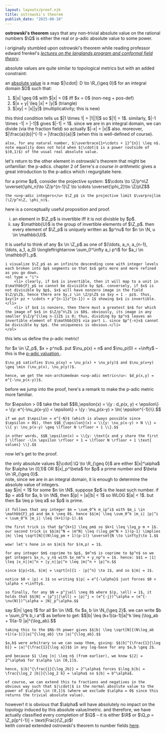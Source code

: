 ```yaml
---
layout: layouts/proof.njk
title: ostrowski's theorem
publish_date: "2025-08-18"
---
```


<b>ostrowski's theorem</b> says that any non-trivial absolute value on the rational numbers $\Q$ is either the real or p-adic absolute value to some power.

<div class = "subthm-box" type = "background">
    i originally stumbled upon ostrowski's theorem while reading professor edward frenkel's <a href = "/assets/proof notes/frenkel langlands.pdf" target = "_blank"> <i><u>lectures on the langlands program and conformal field theory</i></u></a>.
</div>

absolute values are quite similar to topological metrics but with an added constraint:

<div class="subthm-box" type = "def" name = "absolute value">
    an <u>absolute value</u> is a map $|\cdot|: D \to \R_{\geq 0}$ for an integral domain $D$ such that:
    <ol>
        <li> $|x| \geq 0$ with $|x| = 0$ iff $x = 0$ (non-neg + pos-def) </li>
        <li> $|x + y| \leq |x| + |y|$ (triangle) </li>
        <li> $|xy| = |x||y|$ (multiplicativity; this is new) </li>
    </ol>
</div>

<div class="subthm-box" type = "rmk">
    this third condition tells us $|1 \times 1| = |1||1|$ so $|1| = 1$. similarly, $|-1 \times -1| = |-1|$ gives $|-1| = 1$. since we are in an integral domain, we can divide (via the fraction field) so actually $|-x| = |x|$ also. moreover, $|\frac{a}{b}|^{-1} = |\frac{b}{a}|$ (when this is well-defined of course).

    also, for any natural number, $|\overbrace{1+\cdots + 1}^{n}| \leq n$. note equality does not hold when $|\cdot|$ is a power (outside of $(0,1)$) of the usual real absolute value.

</div>

let's return to the other element in ostrowski's theorem that might be unfamiliar: the p-adics. chapter 2 of Serre's <i> a course in arithmetic </i> gives a great introduction to the p-adics which i regurgitate here.

<div class="subthm-box" type = "def" name = "p-adic integers">
    for a prime $p$, consider the projective system: $$\cdots \to \Z/p^n\Z \overset{\phi_n}\to \Z/p^{n-1}\Z \to \cdots \overset{\phi_2}\to \Z/p\Z$$

    the <u>p-adic integers</u> $\Z_p$ is the projective limit $\varprojlim (\Z/p^n\Z, \phi_n)$.
</div>

here is a conceptually useful proposition and proof.

<div class = "subthm-box" type = "prop">
    <ol type = "i">
        <li> an element in $\Z_p$ is invertible iff it is not divisble by $p$. </li>
        <li> say $\mathbb{U}$ is the group of invertible elements of $\Z_p$. then every element of $\Z_p$ is uniquely written as $p^nu$ for $n \in \N, u \in \mathbb{U}$. </li>
    </ol>
</div>

<div class = "subthm-box" type = "proof">
    it is useful to think of any $x \in \Z_p$ as one of $(\ldots, a_n, a_{n-1}, \ldots, a_1, a_0) \longleftrightarrow \sum_0^\infty a_i p^i$ for $a_i \in \mathbb{F}_p$.
    
    i visualize $\Z_p$ as an infinite descending cone with integer levels each broken into $p$ segments so that $x$ gets more and more refined as you go down.
    <ol type = "i">
        <li> clearly, if $x$ is invertible, then it will map to a unit in $\mathbb{F}_p$ so cannot be divisible by $p$. conversely, if $x$ is not divisible by $p$, $x$ will have nonzero image in the field $\Z/p\Z$, hence there are $y,z \in \Z/p\Z$ so $xy = 1 - pz$. thus, $xy(1+ pz + \cdots + p^{n-1}z^{n-1}) = 1$ showing $x$ is invertible.</li>
        <li> if $x$ is nonzero, then there must a greatest $n$ for which the image of $x$ in $\Z/p^n\Z$ is $0$. obviously, its image in any smaller $\Z/p^{\leq n-1}Z$ is 0; thus, dividing by $p^n$ leaves an invertible element of $\mathbb{U}$ via part i. since $p^{-n}x$ cannot be divisible by $p$. the uniqueness is obvious.</li>
    </ol>
</div>

this lets us define the p-adic metric!

<div class = "subthm-box" type = "def" name ="p-adic valuation and metric">
    for $x \in \Z_p$, $x = p^nu$. put $\nu_p(x) = n$ and $\nu_p(0) = +\infty$ – this is the <u> p-adic valuation </u>.

    $\nu_p$ satisfies $\nu_p(xy) = \nu_p(x) + \nu_p(y)$ and $\nu_p(x+y) \geq \min (\nu_p(x), \nu_p(y))$.

    hence, we get the non-archimedean <u>p-adic metric</u>: $d_p(x,y) = e^{-\nu_p(x-y)}$.
</div>

before we jump into the proof, here's a remark to make the p-adic metric more familiar.

<div class = "subthm-box" type = "rmk">    
    for $\epsilon > 0$ take the ball $$B_\epsilon(x) = \{y : d_p(x, y) < \epsilon\} = \{y: e^{-\nu_p(x-y)} < \epsilon\} = \{y : \nu_p(x-y) > \ln{ \epsilon^{-1}}\}.$$

    if we put $\epsilon = e^{-N}$ (which is always possible since $\epsilon > 0$), then $$B_{\epsilon}(x) = \\{y: \nu_p(x-y) > N \\} = \\{ y: \nu_p(x-y) \geq \lfloor N \rfloor + 1 \\}.$$
    
    in other words, $$B_\epsilon(x) = \\{y: \text{x and y share the first } \lfloor -\ln \epsilon \rfloor + 1 = \lfloor N \rfloor + 1 \text{ values} \\}.$$

</div>

now let's get to the proof.

<div class="thm-box" name = "ostrowski">
    the only absolute values $|\cdot|:\Q \to \R_{\geq 0}$ are either $|x|^\alpha$ for $\alpha \in (0,1)$ OR $|x|_p^\beta$ for $p$ a prime number and $\beta \in \R_{\geq 0}$.
</div>

<div class = "subthm-box" type = "rmk">
    note, since we are in an integral domain, it is enough to determine the absolute value of integers.
</div>

<div class="subthm-box" type = "proof" name = "case 1">
    say $|n| < 1$ for some $n \in \N$. suppose $p$ is the least such number. if $p = ab$ for $a, b \in \N$, then $|p| = |a||b| < 1$ so WLOG $|a| < 1$. but then $a \leq p \leq a$ so $p$ is prime. 

    it follows that any integer $m = \sum_0^k m_ip^i$ with $m_i \in \mathbb{F}_p$ and $m_k \neq 0$. hence $$|m| \leq \sum_0^k |m_i| |p|^i < \sum_0^k |m_i| \leq (k+1)(p-1).$$

    the first trick is that $p^{k+1} \leq pm$ so $k+1 \leq \log_p m + 1$. our second trick is $$|m|^N = |m^N| \leq (\log_pm^N + 1)(p-1) \implies |m| \leq \sqrt[N]{(N\log_pm + 1)(p-1)} \overset{N \to \infty}\to 1.$$

    wow! let's hone in on $|m|$ for $(m,p) = 1$.

    for any integer $m$ coprime to $p$, $m^n$ is coprime to $p^n$ so we get integers $x_n, y_n$ with $x_nm^n + y_np^n = 1$. hence: $$1 = |1| \leq |x_n||m|^n + |y_n||p|^n \leq |m|^n + |p|^n.$$

    since $|p|<1$, $|m| = \sqrt[n]{1 - |p|^n} \to 1$, and so $|m| = 1$.

    notice $0 < |p| < 1$ so writing $|p| = e^{-\alpha}$ just forces $0 < \alpha < +\infty$.

    so finally, for any $N = p^j\ell \neq 0$ where $(p, \ell) = 1$, it holds that $$|N| = |p^j||\ell| = |p|^j = (e^{-j})^\alpha = (e^{-\nu(N)})^\alpha = |N|_p^\alpha.$$
</div>

<div class="subthm-box" type = "proof" name = "case 2">
    say $|n| \geq 1$ for all $n \in \N$. fix $a, b \in \N_{\geq 2}$. we can write $b = \sum_0^k b_i a^i$ as before to get: $$|b| \leq (k+1)(a-1)|a|^k \leq (\log_ab + 1)(a-1) |a|^{\log_ab}.$$

    taking this to the $N$-th power gives $$|b| \leq \sqrt[N]{(N\log_ab +1)(a-1)}|a|^{\log_ab} \to |a|^{\log_ab}.$$

    $a,b$ were arbitrary so we can swap them, giving: $$|b|^{\frac{1}{\log b}} = |a|^{\frac{1}{\log a}}$$ in any log-base for any $a,b \geq 2$.

    and because $1 \leq |n| \leq n$ (from earlier), we know $|2| = 2^\alpha$ for $\alpha \in [0,1]$. 
    
    hence, $|b|^{\frac{1}{\log_2b}} = 2^\alpha$ forces $\log_b|b| = \frac{\log_2 |b|}{\log_2 b} = \alpha$ so $|b| = b^\alpha$.

    of course, we can extend this to fractions and negatives in the obvious way such that $|\cdot|$ is the normal absolute value to the power of $\alpha \in (0,1]$ (where we exclude $\alpha = 0$ since this returns the trivial absolute value).
</div>

<div class = "subthm-box" type = "cor">
    however! it is obvious that $\alpha$ will have absolutely no impact on the topology induced by this absolute value/metric. and therefore, we have actually classified every completion of $\Q$ – it is either $\R$ or $\Q_p = \Z_p[p^{-1}] = \text{Frac}(\Z_p)$!
</div>

<div class="subthm-box" type = "further reading">
    keith conrad extended ostrowski's theorem to number fields <a href = "https://home.mathematik.uni-freiburg.de/arithgeom/lehre/ss20/algzt/Keith%20Conrad%20-%20Ostrowski%20for%20number%20fields.pdf" target = "_blank"><u>here</u></a>.
</div>